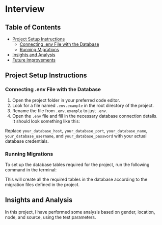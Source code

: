 # Interview 

## Table of Contents

- [Project Setup Instructions](#project-setup-instructions)
    - [Connecting .env File with the Database](#connecting-env-file-with-the-database)
    - [Running Migrations](#running-migrations)
- [Insights and Analysis](#insights-and-analysis)
- [Future Improvements](#future-improvements)

## Project Setup Instructions

### Connecting .env File with the Database

1. Open the project folder in your preferred code editor.
2. Look for a file named `.env.example` in the root directory of the project.
3. Rename the file from `.env.example` to just `.env`.
4. Open the `.env` file and fill in the necessary database connection details. It should look something like this:


Replace `your_database_host`, `your_database_port`, `your_database_name`, `your_database_username`, and `your_database_password` with your actual database credentials.

### Running Migrations

To set up the database tables required for the project, run the following command in the terminal:


This will create all the required tables in the database according to the migration files defined in the project.

## Insights and Analysis

In this project, I have performed some analysis based on gender, location, node, and source, using the test parameters. 



